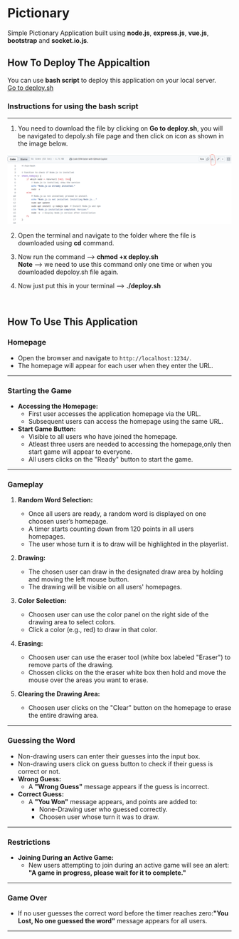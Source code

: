 # Pictionary
Simple Pictionary Application built using **node.js**, **express.js**, **vue.js**, **bootstrap** and **socket.io.js**.


## How To Deploy The Appicaltion 
You can use **bash script** to deploy this application on your local server.  
<a href="./deploy.sh">Go to deploy.sh</a>

### Instructions  for using the bash script
---
1. You need to download the file by clicking on **Go to deploy.sh**, you will be navigated to depoly.sh file page and then click on icon as shown in the image below.  
<img src="./deploy.png"/>  

2. Open the terminal and navigate to the folder where the file is downloaded using **cd** command.  

3. Now run the command -->   **chmod +x deploy.sh**  
  **Note** --> we need to use this command only one time or when you downloaded depoloy.sh file again.  

4. Now just put this in your terminal -->  **./deploy.sh**  


<br>

## How To Use This Application
### **Homepage**

- Open the browser and navigate to `http://localhost:1234/`.
- The homepage will appear for each user when they enter the URL.

---

### **Starting the Game**

- **Accessing the Homepage:**
  - First user accesses the application homepage via the URL.
  - Subsequent users can access the homepage using the same URL.
- **Start Game Button:**
  - Visible to all users who have joined the homepage.
  - Atleast three users are needed to accessing the homepage,only then start game will appear to everyone.
  - All users clicks on the "Ready" button to start the game.

---

### **Gameplay**
1. **Random Word Selection:**
   - Once all users are ready, a random word is displayed on one choosen user’s homepage.
   - A timer starts counting down from 120 points in all users homepages.
   - The user whose turn it is to draw will be highlighted in the playerlist.

2. **Drawing:**
   - The chosen user can draw in the designated draw area by holding and moving the left mouse button.
   - The drawing will be visible on all users' homepages.

3. **Color Selection:**
   - Choosen user can use the color panel on the right side of the drawing area to select colors.
   - Click a color (e.g., red) to draw in that color.

4. **Erasing:**
   - Choosen user can use the eraser tool (white box labeled "Eraser") to remove parts of the drawing.
   - Chossen clicks on the the eraser white box then hold and move the mouse over the areas you want to erase.

5. **Clearing the Drawing Area:**
   - Choosen user clicks on the "Clear" button on the homepage to erase the entire drawing area.

---

### **Guessing the Word**
- Non-drawing users can enter their guesses into the input box.
- Non-drawing users click on guess button to check if their guess is correct or not.
- **Wrong Guess:**
  - A **"Wrong Guess"** message appears if the guess is incorrect.
- **Correct Guess:**
  - A **"You Won"** message appears, and points are added to:
    - None-Drawing user who guessed correctly.
    - Choosen user whose turn it was to draw.

---

### **Restrictions**
- **Joining During an Active Game:**
  - New users attempting to join during an active game will see an alert: **"A game in progress, please wait for it to complete."**

---

### **Game Over**
- If no user guesses the correct word before the timer reaches zero:**"You Lost, No one guessed the word"** message appears for all users.

---

